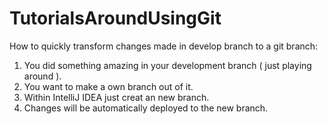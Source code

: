 # TutorialsAroundUsingGit

How to quickly transform changes made in develop branch to a git branch:

1. You did something amazing in your development branch ( just playing around ).
2. You want to make a own branch out of it.
3. Within IntelliJ IDEA just creat an new branch.
4. Changes will be automatically deployed to the new branch.
